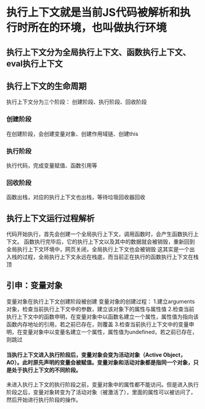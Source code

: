 # 执行上下文就是当前JS代码被解析和执行时所在的环境，也叫做执行环境

## 执行上下文分为全局执行上下文、函数执行上下文、eval执行上下文

## 执行上下文的生命周期
执行上下文分为三个阶段： 创建阶段、执行阶段、回收阶段

### 创建阶段
在创建阶段，会创建变量对象、创建作用域链、创建this

### 执行阶段
执行代码，完成变量赋值、函数引用等

### 回收阶段
函数出栈，对应的执行上下文也出栈，等待垃圾回收器回收

## 执行上下文运行过程解析
代码开始执行，首先会创建一个全局执行上下文，调用函数时，会产生函数执行上下文。
函数执行完毕后，它的执行上下文以及其中的数据就会被销毁，重新回到全局执行上下文环境中，网页关闭，全局执行上下文也会被销毁
这其实是一个出入栈的过程，全局执行上下文永远在栈底，而当前正在执行的函数执行上下文在栈顶

## 引申：变量对象

变量对象在执行上下文创建阶段被创建
变量对象的创建过程：
  1.建立arguments对象，检查当前执行上下文中的参数，建立该对象下的属性与属性值
  2.检查当前执行上下文中的函数申明，在变量对象中以函数名建立一个属性，属性值为指向该函数内存地址的引用，若之前已存在，则覆盖
  3.检查当前执行上下文中的变量申明，在变量对象中以变量名建立一个属性，属性值为undefined，若之前已存在，则跳过

#### 当执行上下文进入执行阶段后，变量对象会变为活动对象（Active Object，AO）。此时原先声明的变量会被赋值。变量对象和活动对象都是指同一个对象，只是处于执行上下文的不同阶段。
未进入执行上下文的执行阶段之前，变量对象中的属性都不能访问。但是进入执行阶段之后，变量对象转变为了活动对象（被激活了），里面的属性可以被访问了，然后开始进行执行阶段的操作。

